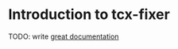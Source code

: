 # Introduction to tcx-fixer

TODO: write [great documentation](http://jacobian.org/writing/what-to-write/)
